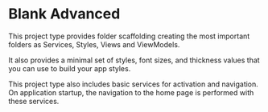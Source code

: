 # Blank Advanced

This project type provides folder scaffolding creating the most important folders as Services, Styles, Views and ViewModels.

It also provides a minimal set of styles, font sizes, and thickness values that you can use to build your app styles.

This project type also includes basic services for activation and navigation. On application startup, the navigation to the home page is performed with these services.
